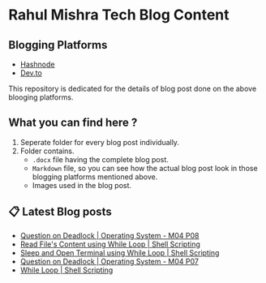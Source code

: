# Rahul Mishra Tech Blog Content

## Blogging Platforms
- [Hashnode](https://programmingport.hashnode.dev/)
- [Dev.to](https://dev.to/rahulmishra05)

This repository is dedicated for the details of blog post done on the above blooging platforms.

## What you can find here ?
1. Seperate folder for every blog post individually.
2. Folder contains.
    - `.docx` file having the complete blog post.
    - `Markdown` file, so you can see how the actual blog post look in those blogging platforms mentioned above.
    - Images used in the blog post.

## 📋 Latest Blog posts
<!-- BLOG-POST-LIST:START -->
- [Question on Deadlock | Operating System - M04 P08](https://dev.to/rahulmishra05/question-on-deadlock-operating-system-m04-p08-353n)
- [Read File's Content using While Loop | Shell Scripting](https://dev.to/rahulmishra05/read-file-s-content-using-while-loop-shell-scripting-2anl)
- [Sleep and Open Terminal using While Loop | Shell Scripting](https://dev.to/rahulmishra05/sleep-and-open-terminal-using-while-loop-shell-scripting-2mea)
- [Question on Deadlock | Operating System - M04 P07](https://dev.to/rahulmishra05/question-on-deadlock-operating-system-m04-p07-37hh)
- [While Loop | Shell Scripting](https://dev.to/rahulmishra05/while-loop-shell-scripting-5f9a)
<!-- BLOG-POST-LIST:END -->

